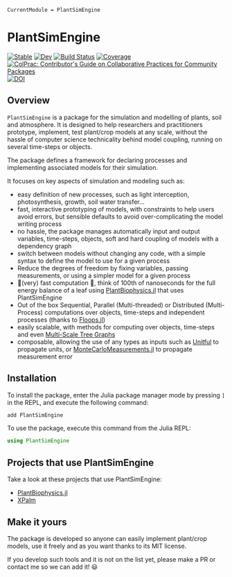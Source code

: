 ```@meta
CurrentModule = PlantSimEngine
```

# PlantSimEngine

[![Stable](https://img.shields.io/badge/docs-stable-blue.svg)](https://VEZY.github.io/PlantSimEngine.jl/stable)
[![Dev](https://img.shields.io/badge/docs-dev-blue.svg)](https://VEZY.github.io/PlantSimEngine.jl/dev)
[![Build Status](https://github.com/VEZY/PlantSimEngine.jl/actions/workflows/CI.yml/badge.svg?branch=main)](https://github.com/VEZY/PlantSimEngine.jl/actions/workflows/CI.yml?query=branch%3Amain)
[![Coverage](https://codecov.io/gh/VEZY/PlantSimEngine.jl/branch/main/graph/badge.svg)](https://codecov.io/gh/VEZY/PlantSimEngine.jl)
[![ColPrac: Contributor's Guide on Collaborative Practices for Community Packages](https://img.shields.io/badge/ColPrac-Contributor's%20Guide-blueviolet)](https://github.com/SciML/ColPrac)
[![DOI](https://zenodo.org/badge/571659510.svg)](https://zenodo.org/badge/latestdoi/571659510)

## Overview

`PlantSimEngine` is a package for the simulation and modelling of plants, soil and atmosphere. It is designed to help researchers and practitioners prototype, implement, test plant/crop models at any scale, without the hassle of computer science technicality behind model coupling, running on several time-steps or objects.

The package defines a framework for declaring processes and implementing associated models for their simulation. 

It focuses on key aspects of simulation and modeling such as: 

- easy definition of new processes, such as light interception, photosynthesis, growth, soil water transfer...
- fast, interactive prototyping of models, with constraints to help users avoid errors, but sensible defaults to avoid over-complicating the model writing process
- no hassle, the package manages automatically input and output variables, time-steps, objects, soft and hard coupling of models with a dependency graph
- switch between models without changing any code, with a simple syntax to define the model to use for a given process
- Reduce the degrees of freedom by fixing variables, passing measurements, or using a simpler model for a given process
- 🚀(very) fast computation 🚀, think of 100th of nanoseconds for the full energy balance of a leaf using [PlantBiophysics.jl](https://github.com/VEZY/PlantBiophysics.jl) that uses PlantSimEngine
- Out of the box Sequential, Parallel (Multi-threaded) or Distributed (Multi-Process) computations over objects, time-steps and independent processes (thanks to [Floops.jl](https://juliafolds.github.io/FLoops.jl/stable/))
- easily scalable, with methods for computing over objects, time-steps and even [Multi-Scale Tree Graphs](https://github.com/VEZY/MultiScaleTreeGraph.jl)
- composable, allowing the use of any types as inputs such as [Unitful](https://github.com/PainterQubits/Unitful.jl) to propagate units, or [MonteCarloMeasurements.jl](https://github.com/baggepinnen/MonteCarloMeasurements.jl) to propagate measurement error

## Installation

To install the package, enter the Julia package manager mode by pressing `]` in the REPL, and execute the following command:

```julia
add PlantSimEngine
```

To use the package, execute this command from the Julia REPL:

```julia
using PlantSimEngine
```

## Projects that use PlantSimEngine

Take a look at these projects that use PlantSimEngine:

- [PlantBiophysics.jl](https://github.com/VEZY/PlantBiophysics.jl)
- [XPalm](https://github.com/PalmStudio/XPalm.jl)

## Make it yours 

The package is developed so anyone can easily implement plant/crop models, use it freely and as you want thanks to its MIT license. 

If you develop such tools and it is not on the list yet, please make a PR or contact me so we can add it! 😃